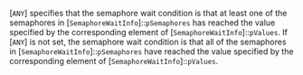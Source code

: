 [`ANY`] specifies that the semaphore wait
condition is that at least one of the semaphores in
[`SemaphoreWaitInfo`]::`pSemaphores` has reached the value
specified by the corresponding element of
[`SemaphoreWaitInfo`]::`pValues`.
If [`ANY`] is not set, the semaphore wait
condition is that all of the semaphores in
[`SemaphoreWaitInfo`]::`pSemaphores` have reached the value
specified by the corresponding element of
[`SemaphoreWaitInfo`]::`pValues`.